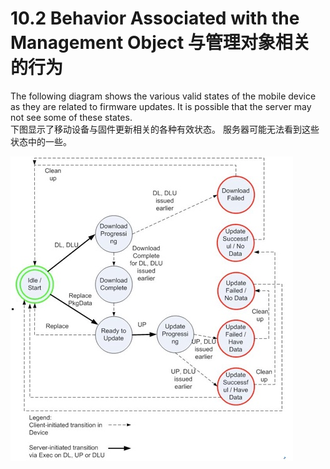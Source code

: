 # 10.2  Behavior Associated with the Management Object 与管理对象相关的行为

The following diagram shows the various valid states of the mobile device as they are related to firmware updates. It is possible that the server may not see some of these states.<br/>
下图显示了移动设备与固件更新相关的各种有效状态。 服务器可能无法看到这些状态中的一些。

![](10.2.jpeg)

